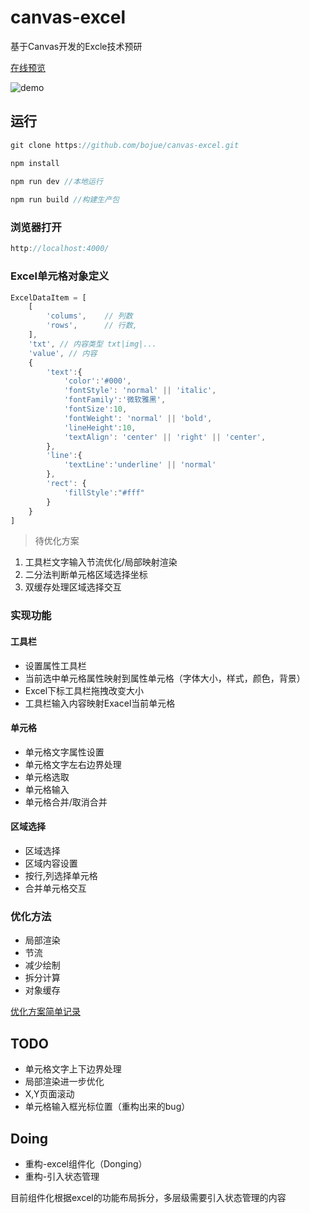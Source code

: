 # canvas-excel

基于Canvas开发的Excle技术预研

[在线预览](https://bojue.github.io/canvas-excel)


![demo](https://user-images.githubusercontent.com/14350577/156909030-4816fa59-b44d-48e4-9bc2-b0f5cacbded9.PNG)


## 运行

```javaScript
git clone https://github.com/bojue/canvas-excel.git

npm install 

npm run dev //本地运行
 
npm run build //构建生产包

```

### 浏览器打开

```javaScript
http://localhost:4000/
```
### Excel单元格对象定义

```javaScript
ExcelDataItem = [
    [
        'colums',    // 列数
        'rows',      // 行数,
    ],     
    'txt', // 内容类型 txt|img|...
    'value', // 内容
    {
        'text':{
            'color':'#000',
            'fontStyle': 'normal' || 'italic',
            'fontFamily':'微软雅黑',
            'fontSize':10,
            'fontWeight': 'normal' || 'bold',
            'lineHeight':10,
            'textAlign': 'center' || 'right' || 'center',
        },
        'line':{
            'textLine':'underline' || 'normal'
        },
        'rect': {
            'fillStyle':"#fff"
        }
    }
]
```

> 待优化方案

1. 工具栏文字输入节流优化/局部映射渲染
2. 二分法判断单元格区域选择坐标
3. 双缓存处理区域选择交互


### 实现功能

#### 工具栏

- 设置属性工具栏
- 当前选中单元格属性映射到属性单元格（字体大小，样式，颜色，背景）
- Excel下标工具栏拖拽改变大小
- 工具栏输入内容映射Exacel当前单元格

#### 单元格

- 单元格文字属性设置
- 单元格文字左右边界处理
- 单元格选取
- 单元格输入
- 单元格合并/取消合并

#### 区域选择

- 区域选择
- 区域内容设置
- 按行,列选择单元格
- 合并单元格交互

### 优化方法

- 局部渲染
- 节流
- 减少绘制
- 拆分计算
- 对象缓存

[优化方案简单记录](https://github.com/bojue/canvas-excel/issues/5)

## TODO

- 单元格文字上下边界处理
- 局部渲染进一步优化
- X,Y页面滚动
- 单元格输入框光标位置（重构出来的bug）

## Doing

- 重构-excel组件化（Donging）
- 重构-引入状态管理 


目前组件化根据excel的功能布局拆分，多层级需要引入状态管理的内容


